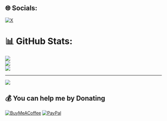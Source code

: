 
## 🌐 Socials:
[![X](https://img.shields.io/badge/X-black.svg?logo=X&logoColor=white)](https://x.com/@0xzarr) 

# 📊 GitHub Stats:
![](https://github-readme-stats.vercel.app/api?username=0xZAI&theme=dark&hide_border=true&include_all_commits=false&count_private=true)<br/>
![](https://github-readme-streak-stats.herokuapp.com/?user=0xZAI&theme=dark&hide_border=true)<br/>
![](https://github-readme-stats.vercel.app/api/top-langs/?username=0xZAI&theme=dark&hide_border=true&include_all_commits=false&count_private=true&layout=compact)

---
[![](https://visitcount.itsvg.in/api?id=0xZAI&icon=0&color=0)](https://visitcount.itsvg.in)

  ## 💰 You can help me by Donating
  [![BuyMeACoffee](https://img.shields.io/badge/Buy%20Me%20a%20Coffee-ffdd00?style=for-the-badge&logo=buy-me-a-coffee&logoColor=black)](https://buymeacoffee.com/https://sociabuzz.com/zai1) [![PayPal](https://img.shields.io/badge/PayPal-00457C?style=for-the-badge&logo=paypal&logoColor=white)](https://paypal.me/@fajarmaulana1844) 

  
<!-- Proudly created with GPRM ( https://gprm.itsvg.in ) -->
